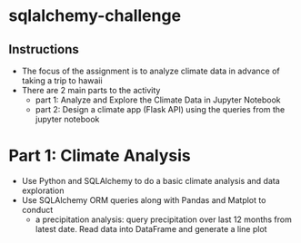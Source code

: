 # sqlalchemy-challenge

## Instructions
* The focus of the assignment is to analyze climate data in advance of taking a trip to hawaii 
* There are 2 main parts to the activity
    * part 1: Analyze and Explore the Climate Data in Jupyter Notebook
    * part 2: Design a climate app (Flask API) using the queries from the jupyter notebook

# Part 1: Climate Analysis
* Use Python and SQLAlchemy to do a basic climate analysis and data exploration
* Use SQLAlchemy ORM queries along with Pandas and Matplot to conduct
    * a precipitation analysis: query precipitation over last 12 months from latest date. Read data into DataFrame and generate a line plot